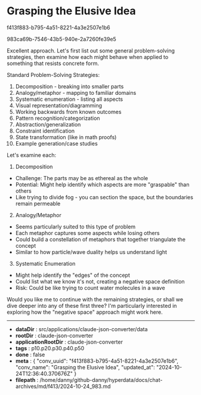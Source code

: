 # Grasping the Elusive Idea

f413f883-b795-4a51-8221-4a3e2507e1b6

983ca69b-7546-43b5-940e-2a7260fe39e5

 Excellent approach. Let's first list out some general problem-solving strategies, then examine how each might behave when applied to something that resists concrete form.

Standard Problem-Solving Strategies:
1. Decomposition - breaking into smaller parts
2. Analogy/metaphor - mapping to familiar domains
3. Systematic enumeration - listing all aspects
4. Visual representation/diagramming
5. Working backwards from known outcomes
6. Pattern recognition/categorization
7. Abstraction/generalization
8. Constraint identification
9. State transformation (like in math proofs)
10. Example generation/case studies

Let's examine each:

1. Decomposition
- Challenge: The parts may be as ethereal as the whole
- Potential: Might help identify which aspects are more "graspable" than others
- Like trying to divide fog - you can section the space, but the boundaries remain permeable

2. Analogy/Metaphor
- Seems particularly suited to this type of problem
- Each metaphor captures some aspects while losing others
- Could build a constellation of metaphors that together triangulate the concept
- Similar to how particle/wave duality helps us understand light

3. Systematic Enumeration
- Might help identify the "edges" of the concept
- Could list what we know it's not, creating a negative space definition
- Risk: Could be like trying to count water molecules in a wave

Would you like me to continue with the remaining strategies, or shall we dive deeper into any of these first three? I'm particularly interested in exploring how the "negative space" approach might work here.

---

* **dataDir** : src/applications/claude-json-converter/data
* **rootDir** : claude-json-converter
* **applicationRootDir** : claude-json-converter
* **tags** : p10.p20.p30.p40.p50
* **done** : false
* **meta** : {
  "conv_uuid": "f413f883-b795-4a51-8221-4a3e2507e1b6",
  "conv_name": "Grasping the Elusive Idea",
  "updated_at": "2024-10-24T12:36:40.370676Z"
}
* **filepath** : /home/danny/github-danny/hyperdata/docs/chat-archives/md/f413/2024-10-24_983.md